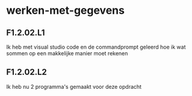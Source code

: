 # werken-met-gegevens
## F1.2.02.L1
Ik heb met visual studio code en de commandprompt geleerd hoe ik wat sommen op een makkelijke manier moet rekenen
## F1.2.02.L2
Ik heb nu 2 programma's gemaakt voor deze opdracht